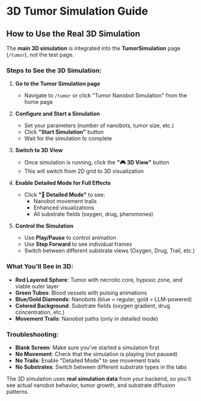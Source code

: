 # 3D Tumor Simulation Guide

## How to Use the Real 3D Simulation

The **main 3D simulation** is integrated into the **TumorSimulation** page (`/tumor`), not the test page.

### Steps to See the 3D Simulation:

1. **Go to the Tumor Simulation page**
   - Navigate to `/tumor` or click "Tumor Nanobot Simulation" from the home page

2. **Configure and Start a Simulation**
   - Set your parameters (number of nanobots, tumor size, etc.)
   - Click **"Start Simulation"** button
   - Wait for the simulation to complete

3. **Switch to 3D View**
   - Once simulation is running, click the **"🎮 3D View"** button
   - This will switch from 2D grid to 3D visualization

4. **Enable Detailed Mode for Full Effects**
   - Click **"🔬 Detailed Mode"** to see:
     - Nanobot movement trails
     - Enhanced visualizations
     - All substrate fields (oxygen, drug, pheromones)

5. **Control the Simulation**
   - Use **Play/Pause** to control animation
   - Use **Step Forward** to see individual frames
   - Switch between different substrate views (Oxygen, Drug, Trail, etc.)

### What You'll See in 3D:

- **Red Layered Sphere**: Tumor with necrotic core, hypoxic zone, and viable outer layer
- **Green Tubes**: Blood vessels with pulsing animations
- **Blue/Gold Diamonds**: Nanobots (blue = regular, gold = LLM-powered)
- **Colored Background**: Substrate fields (oxygen gradient, drug concentration, etc.)
- **Movement Trails**: Nanobot paths (only in detailed mode)

### Troubleshooting:

- **Blank Screen**: Make sure you've started a simulation first
- **No Movement**: Check that the simulation is playing (not paused)
- **No Trails**: Enable "Detailed Mode" to see movement trails
- **No Substrates**: Switch between different substrate types in the tabs

The 3D simulation uses **real simulation data** from your backend, so you'll see actual nanobot behavior, tumor growth, and substrate diffusion patterns.
